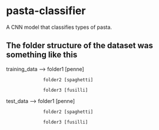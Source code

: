 # pasta-classifier
A CNN model that classifies types of pasta.
## The folder structure of the dataset was something like this 

training_data --> folder1 [penne]

                  folder2 [spaghetti]
                  
                  folder3 [fusilli]
                  
 
test_data -->     folder1 [penne]

                  folder2 [spaghetti]
                  
                  folder3 [fusilli]                 
